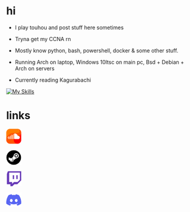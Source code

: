 # hi

- I play touhou and post stuff here sometimes

- Tryna get my CCNA rn

- Mostly know python, bash, powershell, docker & some other stuff. 

- Running Arch on laptop, Windows 10ltsc on main pc, Bsd + Debian + Arch on servers

- Currently reading Kagurabachi

[![My Skills](https://skillicons.dev/icons?i=arch,python,bash,neovim,linux,powershell,windows,docker)](https://skillicons.dev)



# links
[<img  width="40px" src="assets/soundcloud.png" />](https://soundcloud.com/fruit-salad-162533379/likes)

[<img  width="40px" src="assets/steam.png" />](https://steamcommunity.com/profiles/76561198983419915/)

[<img  width="40px" src="assets/twitch.png" />](https://www.twitch.tv/fruitsaladchan)

[<img  width="40px" src="assets/discord.png" />](https://discordapp.com/users/496431451588395021)


